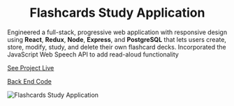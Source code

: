 <h1 align="center">Flashcards Study Application</h1>  

Engineered a full-stack, progressive web application with responsive design using **React**, **Redux**, **Node**, **Express**, and **PostgreSQL** that lets users create, store, modify, study, and delete their own flashcard decks. Incorporated the JavaScript Web Speech API to add read-aloud functionality  
  
[See Project Live](https://d-mcneil.github.io/flashcards/) 
  
[Back End Code](https://github.com/d-mcneil/flashcards-api)  
  
![Flashcards Study Application](https://github.com/d-mcneil/flashcards/assets/108340538/d009e301-e570-4d37-b89c-7a4d990136d1)
